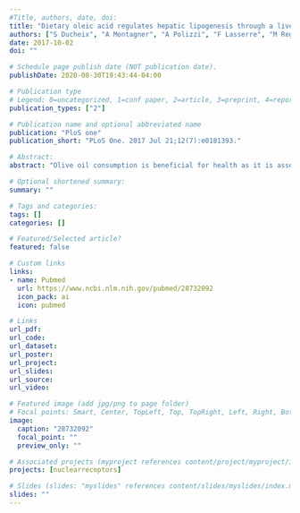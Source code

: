 ```yaml
---
#Title, authors, date, doi:
title: "Dietary oleic acid regulates hepatic lipogenesis through a liver X receptor-dependent signaling."
authors: ["S Ducheix", "A Montagner", "A Polizzi", "F Lasserre", "M Regnier", "A Marmugi", "F Benhamed", "J Bertrand-Michel", "L Mselli-Lakhal", "N Loiseau", "PG Martin", "JM Lobaccaro", "L Ferrier", "C Postic", "H Guillou"]
date: 2017-10-02
doi: ""

# Schedule page publish date (NOT publication date).
publishDate: 2020-08-30T19:43:44-04:00

# Publication type
# Legend: 0=uncategorized, 1=conf paper, 2=article, 3=preprint, 4=report, 5=book, 6=book chapter, 7=thesis, 8=patent
publication_types: ["2"]

# Publication name and optional abbreviated name
publication: "PloS one"
publication_short: "PLoS One. 2017 Jul 21;12(7):e0181393."

# Abstract:
abstract: "Olive oil consumption is beneficial for health as it is associated with a decreased prevalence of cancer and cardiovascular diseases. Oleic acid is, by far, the most abundant component of olive oil. Since it can be made through de novo synthesis in animals, it is not an essential fatty acid. While it has become clear that dietary oleic acid regulates many biological processes, the signaling pathway involved in these regulations remains poorly defined. In this work we tested the impact of an oleic acid-rich diet on hepatic gene expression. We were particularly interested in addressing the contribution of Liver X Receptors (LXR) in the control of genes involved in hepatic lipogenesis, an essential process in whole body energy homeostasis. We used wild-type mice and transgenic mice deficient for both alpha and beta Liver X Receptor isoforms (LXR-/-) fed a control or an oleate enriched diet. We observed that hepatic-lipid accumulation was enhanced as well as the expression of lipogenic genes in the liver of wild-type mice fed the oleate enriched diet. In contrast, none of these changes occurred in the liver of LXR-/- mice. Strikingly, oleate-rich diet reduced cholesterolemia in wild-type mice and induced signs of liver inflammation and damage in LXR-/- mice but not in wild-type mice. This work suggests that dietary oleic acid reduces cholesterolemia while promoting LXR-dependent hepatic lipogenesis without detrimental effects to the liver."

# Optional shortened summary:
summary: ""

# Tags and categories:
tags: []
categories: []

# Featured/Selected article?
featured: false

# Custom links
links:
- name: Pubmed
  url: https://www.ncbi.nlm.nih.gov/pubmed/28732092
  icon_pack: ai
  icon: pubmed

# Links
url_pdf:
url_code:
url_dataset:
url_poster:
url_project:
url_slides:
url_source:
url_video:

# Featured image (add jpg/png to page folder)
# Focal points: Smart, Center, TopLeft, Top, TopRight, Left, Right, BottomLeft, Bottom, BottomRight
image: 
  caption: "28732092"
  focal_point: ""
  preview_only: ""

# Associated projects (myproject references content/project/myproject/index.md)
projects: [nuclearreceptors]

# Slides (slides: "myslides" references content/slides/myslides/index.md)
slides: ""
---
```

